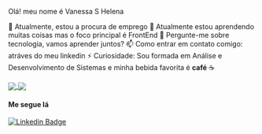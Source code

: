 Olá! meu nome é Vanessa S Helena

 🔭 Atualmente, estou a procura de emprego
 🌱 Atualmente estou aprendendo muitas coisas mas o foco principal é FrontEnd
 💬 Pergunte-me sobre tecnologia, vamos aprender juntos? 
 📫 Como entrar em contato comigo: atráves do meu linkedin
 ⚡ Curiosidade: Sou formada em Análise e Desenvolvimento de Sistemas e minha bebida favorita é **café** ☕️ 
 
<a href="https://github.com/anuraghazra/github-readme-stats">
  <img align="center" src="https://github-readme-stats.vercel.app/api?username=Vanessasz&show_icons=true&theme=cobalthide_border" />
</a>
<a href="https://github.com/anuraghazra/convoychat">
  <img align="center" src="https://github-readme-stats.vercel.app/api/top-langs/?username=Vanessasz&theme=cobalt&layout=compacthide_border" />
</a>

#### Me segue lá 

[![Linkedin Badge](https://img.shields.io/badge/-Vanessa%20Helena-dfbfbdcc?style=flat-square&logo=Linkedin&logoColor=white&link=https://www.linkedin.com/in/vanessa-helena-951aa9a6/)](https://www.linkedin.com/in/vanessa-helena-951aa9a6/) 

